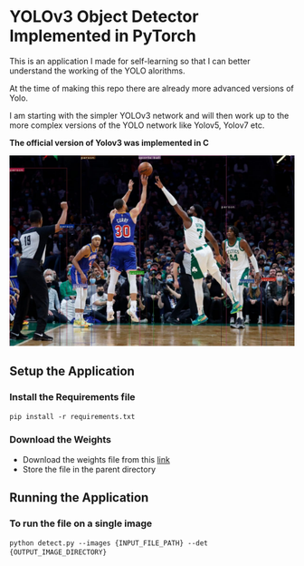 # YOLOv3 Object Detector Implemented in PyTorch

This is an application I made for self-learning so that I can better understand the working of the YOLO alorithms.<br>

At the time of making this repo there are already more advanced versions of Yolo.<br>

I am starting with the simpler YOLOv3 network and will then work up to the more complex versions of the YOLO network like Yolov5, Yolov7 etc.<br>

<b>The official version of Yolov3 was implemented in C</b>

<img src="det/det_test_image.jpeg"/><br>

## Setup the Application

### Install the Requirements file
```
pip install -r requirements.txt
```

### Download the Weights
- Download the weights file from this [link](https://pjreddie.com/media/files/yolov3.weights)
- Store the file in the parent directory

## Running the Application

### To run the file on a single image
```
python detect.py --images {INPUT_FILE_PATH} --det {OUTPUT_IMAGE_DIRECTORY}
```
